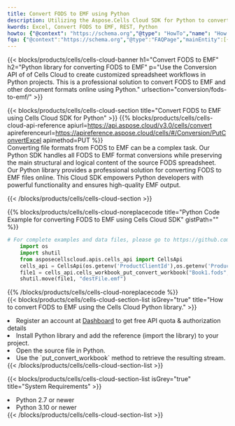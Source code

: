 ```yaml
---
title: Convert FODS to EMF using Python 
description: Utilizing the Aspose.Cells Cloud SDK for Python to convert a FODS format file to a EMF format file. 
kwords: Excel, Convert FODS to EMF, REST, Python
howto: {"@context": "https://schema.org","@type": "HowTo","name": "How to convert FODS to EMF using the Cells Cloud Python library.","description": "How to convert FODS to EMF using the Cells Cloud Python library.","image": {"@type": "ImageObject"},"url": "/python/conversion/fods-to-emf/","step": [{ "@type": "HowToStep","name": "How to convert FODS to EMF using the Cells Cloud Python library. step 1", "image": {"@type": "ImageObject",},"url": "/python/conversion/fods-to-emf/","text": "Register an account at <a href='https://dashboard.aspose.cloud/'>Dashboard</a> to get free API quota & authorization details",},{ "@type": "HowToStep","name": "How to convert FODS to EMF using the Cells Cloud Python library. step 1", "image": {"@type": "ImageObject",},"url": "/python/conversion/fods-to-emf/","text": "Install Python library and add the reference (import the library) to your project.",},{ "@type": "HowToStep","name": "How to convert FODS to EMF using the Cells Cloud Python library. step 1", "image": {"@type": "ImageObject",},"url": "/python/conversion/fods-to-emf/","text": "Open the source file in Python.",},{ "@type": "HowToStep","name": "How to convert FODS to EMF using the Cells Cloud Python library. step 1", "image": {"@type": "ImageObject",},"url": "/python/conversion/fods-to-emf/","text": "Use the `put_convert_workbook` method to retrieve the resulting stream.",}, ],"supply": {"@type": "HowToSupply","name": "document"},"tool": [{"@type": "HowToTool","name": "PyCharm, Visual Studio Code, Sublime, Eclipse"},{"@type": "HowToTool","name": "Aspose Cells"}],"totalTime": "PT6M"}
fqa: {"@context":"https://schema.org","@type":"FAQPage","mainEntity":[{"@type":"Question","name":"Why convert file formats in C# using REST API?","acceptedAnswer":{"@type":"Answer","text":"Documents are encoded in many ways, and some files may be incompatible with the software you use. To open and read such files, just convert them to appropriate file formats.<br/><ol><li>Install .NET SDK and add the reference (import the library) to your project.</li><li>Open the source file in C# using REST API.</li><li>Call the PutConvertWorkbookRequest() method, passing an output filename with required extension.</li><li>Get the result of conversion as a separate file.</li></ol>"}},{"@type":"Question","name":"What file formats can I convert with your C# library?","acceptedAnswer":{"@type":"Answer","text":"We support a variety of file formats for conversion using .NET library, including XLSX, Excel, xls , PDF, CSV, HTML, Markdown, XML, PNG, JPG, TIFF, Json, TXT and many more."}},{"@type":"Question","name":"What is the maximum allowed file size for conversion using this .NET library?","acceptedAnswer":{"@type":"Answer","text":"There are no file size limits for format conversions using .NET library."}}]}
---
```



{{< blocks/products/cells/cells-cloud-banner h1="Convert FODS to EMF" h2="Python library for converting FODS to EMF" p="Use the Conversion API of of Cells Cloud to create customized spreadsheet workflows in Python projects. This is a professional solution to convert FODS to EMF and other document formats online using Python." urlsection="conversion/fods-to-emf/" >}}

{{< blocks/products/cells/cells-cloud-section  title="Convert FODS to EMF using Cells Cloud SDK for Python" >}}
{{% blocks/products/cells/cells-cloud-api-reference  apiurl=https://api.aspose.cloud/v3.0/cells/convert  apireferenceurl=https://apireference.aspose.cloud/cells/#/Conversion/PutConvertExcel  apimethod=PUT %}}
<br/>
Converting file formats from FODS to EMF can be a complex task. Our Python SDK handles all FODS to EMF format conversions while preserving the main structural and logical content of the source FODS spreadsheet. Our Python library provides a professional solution for converting FODS to EMF files online. This Cloud SDK empowers Python developers with powerful functionality and ensures high-quality EMF output.

{{< /blocks/products/cells/cells-cloud-section >}}

{{% blocks/products/cells/cells-cloud-noreplacecode title="Python Code Example for converting FODS to EMF using Cells Cloud SDK" gistPath="" %}}
 
```python
# For complete examples and data files, please go to https://github.com/aspose-cells-cloud/aspose-cells-cloud-python/
    import os
    import shutil
    from asposecellscloud.apis.cells_api import CellsApi
    cells_api = CellsApi(os.getenv('ProductClientId'),os.getenv('ProductClientSecret'))
    file1 = cells_api.cells_workbook_put_convert_workbook("Book1.fods",format="emf")
    shutil.move(file1, "destFile.emf")     
```
 
{{% /blocks/products/cells/cells-cloud-noreplacecode  %}}
<br/>
{{< blocks/products/cells/cells-cloud-section-list isGrey="true"  title="How to convert FODS to EMF using the Cells Cloud Python library." >}}
<li>Register an account at <a href="https://dashboard.aspose.cloud/">Dashboard</a> to get free API quota & authorization details</li>
<li>Install Python library and add the reference (import the library) to your project.</li>
<li>Open the source file in Python.</li>
<li>Use the `put_convert_workbook` method to retrieve the resulting stream.</li>
{{< /blocks/products/cells/cells-cloud-section-list >}}

{{< blocks/products/cells/cells-cloud-section-list isGrey="true"  title="System Requirements" >}}
<li>Python 2.7 or newer</li>
<li>Python 3.10 or newer</li>
{{< /blocks/products/cells/cells-cloud-section-list >}}
